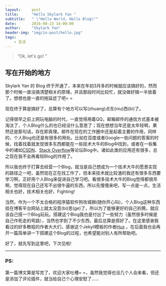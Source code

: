 ```yaml
---
layout:     post
title:      "Hello Skylark Yan "
subtitle:   " \"Hello World, Hello Blog\""
date:       2016-08-23 14:00:00
author:     "Skylark Yan"
header-img: "img/in-post/hello.jpg"
tags:
    - 生活
---
```



> “Ok, let's go! ”


## 写在开始的地方

Skylark Yan 的 Blog 终于开通了，本来在年初3月多的时候就应该搞好的，然而那个时候一直没搞清楚相关的原理，并且那段时间比较忙，就没做好搞一半放着了。想想也是一直的拖延症了吧= =

现在终于算是搞好了，总算有个地方可以写(zhuang)点东(niu)西(bi)了。

记得很早之前上网玩电脑的时代，一直觉得用着QQ，邮箱邮件的通信方式基本被淘汰了，个人Blog什么的也已经没什么意思了；现在想想当年还是太年轻啊，果然还是那句话，存在即真理。邮件在现在的工作圈中还是起着主要的作用，同样的，个人Blog也还是有很多的用处。比如在百度或者Google一些问题的答案的时候，找着找着就发现很多东西都能在一些技术大牛的Blog中找到，或者在一些集中的诸如[CSDN](http://www.csdn.net/)、[Stack Overflow](http://stackoverflow.com/)等论坛Blog中。诸如此类的应用还有很多，总之现在我不会再看轻Blog的作用了。

所以我也终于打算去经营一个Blog，就当是自己想成为一个技术大牛的愿景实现的路径之一吧，虽然现在正在找工作了，但本来技术就比较渣的我还有很多东西要学习啊，正好用个人Blog来促进自己学习吧。看很多技术大牛的Blog觉得都很吊啊，觉得现在自己还写不出很牛逼的东西，所以先慢慢来吧，写一点是一点，生活相关也好，技术相关也好，Fighting!

当然，作为一个不太合格的程序猿软件狗攻城狮(随你开心叫)，个人Blog这种东西挂在博客平台网站上就太没意(bi)思(ge)了，所以为了能够更好的自己折腾，就应该自己搭一个Blog玩玩。搭建这个Blog我也是付出了一些努力（虽然很多时候是自己作死走的弯路），当然也学到了不少东西，最后总算是搭好了。在这里感谢我看过的好多教程的作者大大们，感谢这个Jekyll模板的作者[Hux](http://huangxuan.me/) 。在后面我也会再开一篇简单讲一下搭建这个Blog的过程，也希望能对别人有所帮助吧。

好了，就先写到这里吧，下次见啦!

---

### PS:

第一篇博文算是写完了，欢迎大家吐槽= =，虽然我觉得也没几个人会来看，但还是添加了评论插件，就当给自己个心理安慰了……

